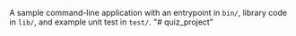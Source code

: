 A sample command-line application with an entrypoint in `bin/`, library code
in `lib/`, and example unit test in `test/`.
"# quiz_project" 
